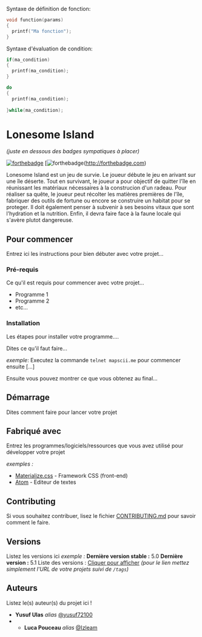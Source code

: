 

Syntaxe de définition de fonction:

```C
void function(params)
{
  printf("Ma fonction");
}
```

Syntaxe d'évaluation de condition:

```C
if(ma_condition)
{
  printf(ma_condition);
}

do
{
  printf(ma_condition);
  
}while(ma_condition);
```
# Lonesome Island
_(juste en dessous des badges sympatiques à placer)_

[![forthebadge](http://forthebadge.com/images/badges/built-with-love.svg)](http://forthebadge.com)  [![forthebadge](https://forthebadge.com/images/badges/uses-html.svg])(http://forthebadge.com) 


Lonesome Island est un jeu de survie. Le joueur débute le jeu en arivant sur une île déserte. Tout en survivant, 
le joueur a pour objectif de quitter l'île en réunissant les matériaux nécessaires à la construcion d'un radeau.
Pour réaliser sa quête, le joueur peut récolter les matières premières de l'île, fabriquer des outils de fortune
ou encore se construire un habitat pour se proteger. Il doit également penser à subvenir à ses besoins vitaux
que sont l'hydration et la nutrition. Enfin, il devra faire face à la faune locale qui s'avère plutot dangereuse.

## Pour commencer

Entrez ici les instructions pour bien débuter avec votre projet...

### Pré-requis

Ce qu'il est requis pour commencer avec votre projet...

- Programme 1
- Programme 2
- etc...

### Installation

Les étapes pour installer votre programme....

Dites ce qu'il faut faire...

_exemple_: Executez la commande ``telnet mapscii.me`` pour commencer ensuite [...]


Ensuite vous pouvez montrer ce que vous obtenez au final...

## Démarrage

Dites comment faire pour lancer votre projet

## Fabriqué avec

Entrez les programmes/logiciels/ressources que vous avez utilisé pour développer votre projet

_exemples :_
* [Materialize.css](http://materializecss.com) - Framework CSS (front-end)
* [Atom](https://atom.io/) - Editeur de textes

## Contributing

Si vous souhaitez contribuer, lisez le fichier [CONTRIBUTING.md](https://example.org) pour savoir comment le faire.

## Versions
Listez les versions ici 
_exemple :_
**Dernière version stable :** 5.0
**Dernière version :** 5.1
Liste des versions : [Cliquer pour afficher](https://github.com/your/project-name/tags)
_(pour le lien mettez simplement l'URL de votre projets suivi de ``/tags``)_

## Auteurs
Listez le(s) auteur(s) du projet ici !
* **Yusuf Ulas** _alias_ [@yusuf72100](https://github.com/yusuf72100)
* * **Luca Pouceau** _alias_ [@Izleam](https://github.com/IzeLeam)


